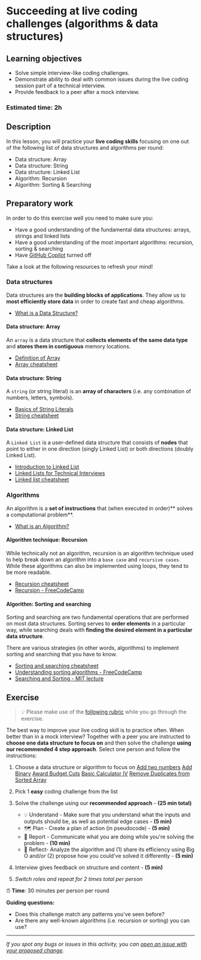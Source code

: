 # Succeeding at live coding challenges (algorithms & data structures)

## Learning objectives

- Solve simple interview-like coding challenges.
- Demonstrate ability to deal with common issues during the live coding session part of a technical interview.
- Provide feedback to a peer after a mock interview.

### **Estimated time**: 2h

## Description

In this lesson, you will practice your **live coding skills** focusing on one out of the following list of data structures and algorithms per round:

- Data structure: Array
- Data structure: String
- Data structure: Linked List
- Algorithm: Recursion
- Algorithm: Sorting & Searching

## Preparatory work

In order to do this exercise well you need to make sure you:

- Have a good understanding of the fundamental data structures: arrays, strings and linked lists
- Have a good understanding of the most important algorithms: recursion, sorting & searching
- Have [GitHub Copilot](https://github.com/features/copilot) turned off

Take a look at the following resources to refresh your mind!

### Data structures

Data structures are the **building blocks of applications**. They allow us to **most efficiently store data** in order to create fast and cheap algorithms.

- [What is a Data Structure?](https://www.simplilearn.com/tutorials/data-structure-tutorial/what-is-data-structure)

#### Data structure: Array

An `array` is a data structure that **collects elements of the same data type** and **stores them in contiguous** memory locations.

- [Definition of Array](https://www.youtube.com/watch?v=55l-aZ7_F24)
- [Array cheatsheet](https://www.techinterviewhandbook.org/algorithms/array/)

#### Data structure: String

A `string` (or string literal) is an **array of characters** (i.e. any combination of numbers, letters, symbols).

- [Basics of String Literals](https://www.youtube.com/watch?v=IlqiTmcK1Eg)
- [String cheatsheet](https://www.techinterviewhandbook.org/algorithms/string/)

#### Data structure: Linked List

A `Linked List` is a user-defined data structure that consists of **nodes** that point to either in one direction (singly Linked List) or both directions (doubly Linked List).

- [Introduction to Linked List](https://www.youtube.com/watch?v=R9PTBwOzceo)
- [Linked Lists for Technical Interviews](https://www.youtube.com/watch?v=Hj_rA0dhr2I)
- [Linked list cheatsheet](https://www.techinterviewhandbook.org/algorithms/linked-list/)

### Algorithms

An algorithm is a **set of instructions** that (when executed in order)** solves a computational problem**.

- [What is an Algorithm?](https://www.youtube.com/watch?v=vVYG8TNN7hg)

#### Algorithm technique: Recursion

While technically not an algorithm, recursion is an algorithm technique used to help break down an algorithm into a `base case` and `recursive cases`. While these algorithms can also be implemented using loops, they tend to be more readable. 

- [Recursion cheatsheet](https://www.techinterviewhandbook.org/algorithms/recursion/)
- [Recursion - FreeCodeCamp](https://www.youtube.com/watch?v=IJDJ0kBx2LM)

#### Algorithm: Sorting and searching

Sorting and searching are two fundamental operations that are performed on most data structures. Sorting serves to **order elements** in a particular way, while searching deals with **finding the desired element in a particular data structure**.

There are various strategies (in other words, algorithms) to implement sorting and searching that you have to know.

- [Sorting and searching cheatsheet](https://www.techinterviewhandbook.org/algorithms/sorting-searching/)
- [Understanding sorting algorithms - FreeCodeCamp](https://www.youtube.com/watch?v=l7-f9gS8VOs)
- [Searching and Sorting - MIT lecture](https://www.youtube.com/watch?v=6LOwPhPDwVc)

## Exercise

> 💡 Please make use of the [following rubric](https://docs.google.com/document/d/18oP47pnzkLsy01T6220CvaxQhbhh061XmC8tTqVkYOQ) while you go through the exercise.

The best way to improve your live coding skill is to practice often. When better than in a mock interview? Together with a peer you are instructed to **choose one data structure to focus on** and then solve the challenge **using our recommended 4 step approach**. Select one person and follow the instructions:

1. Choose a data structure or algorithm to focus on
      [Add two numbers](https://github.com/Lucas-Erkana/Algorithms/tree/main/Add%20Two%20Numbers)
      [Add Binary](https://github.com/Lucas-Erkana/Algorithms/tree/main/Add%20binary)
      [Award Budget Cuts](https://github.com/Lucas-Erkana/Algorithms/tree/main/Award%20Budget%20Cuts)
      [Basic Calculator IV](https://github.com/Lucas-Erkana/Algorithms/tree/main/Basic%20Calculator%20IV)
      [Remove Duplicates from Sorted Array](https://github.com/Lucas-Erkana/Algorithms/tree/main/Remove%20Duplicates%20from%20Sorted%20Array)
      
2. Pick 1 **easy** coding challenge from the list
3. Solve the challenge using our **recommended approach** - **(25 min total)**
   - 💡 Understand - Make sure that you understand what the inputs and outputs should be, as well as potential edge cases - **(5 min)**
   - 🗺 Plan - Create a plan of action (in pseudocode) - **(5 min)**
   - 💬 Report - Communicate what you are doing while you're solving the problem - **(10 min)**
   - 🤔 Reflect- Analyze the algorithm and (1) share its efficiency using Big O and/or (2) propose how you could've solved it differently - **(5 min)**
4. Interview gives feedback on structure and content - **(5 min)**
5. _Switch roles and repeat for 2 times total per person_

⏰ **Time**: 30 minutes per person per round

**Guiding questions:**

- Does this challenge match any patterns you've seen before?
- Are there any well-known algorithms (i.e. recursion or sorting) you can use?

---

_If you spot any bugs or issues in this activity, you can [open an issue with your proposed change](https://github.com/microverseinc/curriculum-transversal-skills/blob/main/git-github/articles/open_issue.md)._
